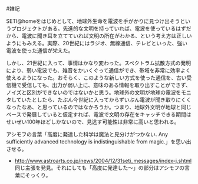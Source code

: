 #雑記

SETI@homeをはじめとして、地球外生命を電波を手がかりに見つけ出そうというプロジェクトがある。先進的な文明を持っていれば、電波を使っているはずだから、電波に聞き耳を立てていれば文明の所在がわかる、という考え方は正しいようにもみえる。実際、20世紀にはラジオ、無線通信、テレビといった、強い電波を使った通信が栄えた。



しかし、21世紀に入って、事情はかなり変わった。スペクトラム拡散方式の発明により、弱い電波でも、雑音をかいくぐって通信ができ、帯域を非常に効率よく使えるようになった。おそらく、このような新しい方式を使った通信を、古い受信機で受信しても、出力が弱い上に、意味のある情報を取り出すことができず、ノイズと区別ができないのではないかと思う。地球外の文明が地球の電波をモニタしていたとしたら、たぶん今世紀に入ってからずいぶん電波が聞き取りにくくなったなあ、と思っているのではなかろうか。つまり、地球外文明が地球と同じペースで発展していると仮定すれば、電波で文明の存在をキャッチできる期間はせいぜい100年ほどしかないので、見逃す可能性は非常に高いと思われる。



アシモフの言葉「高度に発達した科学は魔法と見分けがつかない. Any sufficiently advanced technology is indistinguishable from magic.」を思い出させる。

* http://www.astroarts.co.jp/news/2004/12/31seti_messages/index-j.shtml 同じ主張を発見。それにしても「高度に発達した〜」の部分はアシモフの言葉にそっくり。
<!--  -->


